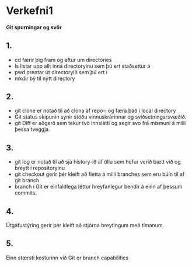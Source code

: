 # Verkefni1

#### Git spurningar og svör

## 1. 
- cd færir þig fram og aftur um directories
- ls listar upp allt inná directoryinu sem þú ert staðsettur á
- pwd prentar út directoryið sem þú ert í
- mkdir bý til nýtt directory

## 2. 
- git clone er notað til að clona af repo-i og færa það í local directory
- Git status skipunin sýnir stöðu vinnuskrárinnar og sviðsetningarsvæðið.
- git Diff er aðgerð sem tekur tvö innslátti og segir svo frá mismuni á milli þessa tveggja.

## 3.
- git log er notað til að sjá history-ið af öllu sem hefur verið bætt við og breytt í repositoryinu
- git checkout gerir þér kleift að fletta á milli branches sem eru búin til af git branch
- branch í Git er einfaldlega léttur hreyfanlegur bendir á einn af þessum commits.

## 4.
Útgáfustýring gerir þér kleift að stjórna breytingum með tímanum.

## 5.
Einn stærsti kosturinn við Git er branch capabilities